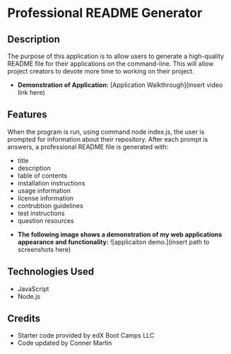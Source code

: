 # Professional README Generator

## Description

The purpose of this application is to allow users to generate a high-quality README file for their applications on the command-line. This will allow project creators to devote more time to working on their project.

* **Demonstration of Application:** [Application Walkthrough](insert video link here)

## Features

When the program is run, using command node index.js, the user is prompted for information about their repository.
After each prompt is answers, a professional README file is generated with:
- title
- description
- table of contents
- installation instructions
- usage information
- license information
- contrubtion guidelines
- test instructions
- question resources

* **The following image shows a demonstration of my web applications appearance and functionality:**
![applicaiton demo.](insert path to screenshots here)

## Technologies Used

* JavaScript
* Node.js

## Credits

* Starter code provided by edX Boot Camps LLC
* Code updated by Conner Martin